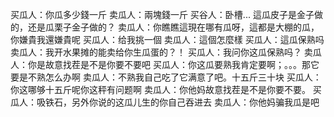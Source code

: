 买瓜人：你瓜多少錢一斤
卖瓜人：兩塊錢一斤
买谷人：卧槽... 這瓜皮子是金子做的，还是瓜栗子金子做的？
卖瓜人：你瞧瞧這現在哪有瓜呀，這都是大棚的瓜，你嫌貴我還嫌貴呢
买瓜人：给我挑一個
卖瓜人：這個怎麼樣
买瓜人：這瓜保熟吗
卖瓜人：我开水果摊的能卖给你生瓜蛋的？！
买瓜人：我问你这瓜保熟吗？
卖瓜人：你是故意找茬是不是你要不要吧
买瓜人：你这瓜要熟我肯定要啊；。。。那它要是不熟怎么办啊
卖瓜人：不熟我自己吃了它满意了吧。十五斤三十块
买瓜人：你这哪够十五斤呢你这秤有问题啊
卖瓜人：你他妈故意找茬是不是你要不要。
买瓜人：吸铁石，另外你说的这瓜儿生的你自己吞进去
卖瓜人：你他妈骗我瓜是吧
